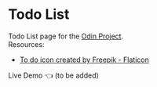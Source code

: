 # Todo List
Todo List page for the [Odin Project](https://www.theodinproject.com/lessons/node-path-javascript-todo-list).<br />
Resources:
* [To do icon created by Freepik - Flaticon](https://www.flaticon.com/free-icons/to-do)

Live Demo :point_left: (to be added)